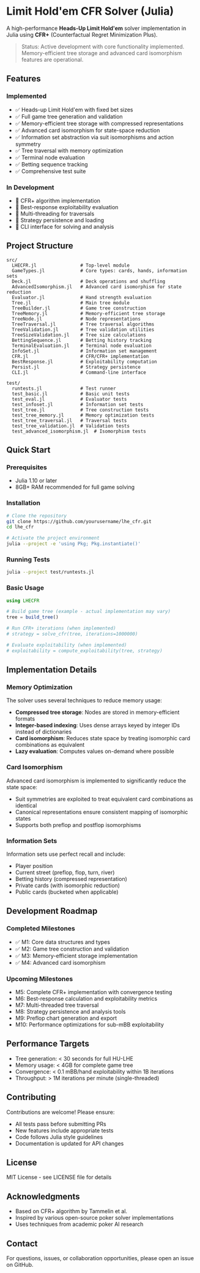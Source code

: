 # Limit Hold'em CFR Solver (Julia)

A high-performance **Heads-Up Limit Hold'em** solver implementation in Julia using **CFR+** (Counterfactual Regret Minimization Plus).

> Status: Active development with core functionality implemented. Memory-efficient tree storage and advanced card isomorphism features are operational.

## Features

### Implemented
- ✅ Heads-up Limit Hold'em with fixed bet sizes
- ✅ Full game tree generation and validation
- ✅ Memory-efficient tree storage with compressed representations
- ✅ Advanced card isomorphism for state-space reduction
- ✅ Information set abstraction via suit isomorphisms and action symmetry
- ✅ Tree traversal with memory optimization
- ✅ Terminal node evaluation
- ✅ Betting sequence tracking
- ✅ Comprehensive test suite

### In Development
- 🚧 CFR+ algorithm implementation
- 🚧 Best-response exploitability evaluation
- 🚧 Multi-threading for traversals
- 🚧 Strategy persistence and loading
- 🚧 CLI interface for solving and analysis

## Project Structure

```
src/
  LHECFR.jl                # Top-level module
  GameTypes.jl             # Core types: cards, hands, information sets
  Deck.jl                  # Deck operations and shuffling
  AdvancedIsomorphism.jl   # Advanced card isomorphism for state reduction
  Evaluator.jl             # Hand strength evaluation
  Tree.jl                  # Main tree module
  TreeBuilder.jl           # Game tree construction
  TreeMemory.jl            # Memory-efficient tree storage
  TreeNode.jl              # Node representations
  TreeTraversal.jl         # Tree traversal algorithms
  TreeValidation.jl        # Tree validation utilities
  TreeSizeValidation.jl    # Tree size calculations
  BettingSequence.jl       # Betting history tracking
  TerminalEvaluation.jl    # Terminal node evaluation
  InfoSet.jl               # Information set management
  CFR.jl                   # CFR/CFR+ implementation
  BestResponse.jl          # Exploitability computation
  Persist.jl               # Strategy persistence
  CLI.jl                   # Command-line interface

test/
  runtests.jl              # Test runner
  test_basic.jl            # Basic unit tests
  test_eval.jl             # Evaluator tests
  test_infoset.jl          # Information set tests
  test_tree.jl             # Tree construction tests
  test_tree_memory.jl      # Memory optimization tests
  test_tree_traversal.jl   # Traversal tests
  test_tree_validation.jl  # Validation tests
  test_advanced_isomorphism.jl  # Isomorphism tests
```

## Quick Start

### Prerequisites
- Julia 1.10 or later
- 8GB+ RAM recommended for full game solving

### Installation
```bash
# Clone the repository
git clone https://github.com/yourusername/lhe_cfr.git
cd lhe_cfr

# Activate the project environment
julia --project -e 'using Pkg; Pkg.instantiate()'
```

### Running Tests
```bash
julia --project test/runtests.jl
```

### Basic Usage
```julia
using LHECFR

# Build game tree (example - actual implementation may vary)
tree = build_tree()

# Run CFR+ iterations (when implemented)
# strategy = solve_cfr(tree, iterations=1000000)

# Evaluate exploitability (when implemented)
# exploitability = compute_exploitability(tree, strategy)
```

## Implementation Details

### Memory Optimization
The solver uses several techniques to reduce memory usage:
- **Compressed tree storage**: Nodes are stored in memory-efficient formats
- **Integer-based indexing**: Uses dense arrays keyed by integer IDs instead of dictionaries
- **Card isomorphism**: Reduces state space by treating isomorphic card combinations as equivalent
- **Lazy evaluation**: Computes values on-demand where possible

### Card Isomorphism
Advanced card isomorphism is implemented to significantly reduce the state space:
- Suit symmetries are exploited to treat equivalent card combinations as identical
- Canonical representations ensure consistent mapping of isomorphic states
- Supports both preflop and postflop isomorphisms

### Information Sets
Information sets use perfect recall and include:
- Player position
- Current street (preflop, flop, turn, river)
- Betting history (compressed representation)
- Private cards (with isomorphic reduction)
- Public cards (bucketed when applicable)

## Development Roadmap

### Completed Milestones
- ✅ M1: Core data structures and types
- ✅ M2: Game tree construction and validation
- ✅ M3: Memory-efficient storage implementation
- ✅ M4: Advanced card isomorphism

### Upcoming Milestones
- M5: Complete CFR+ implementation with convergence testing
- M6: Best-response calculation and exploitability metrics
- M7: Multi-threaded tree traversal
- M8: Strategy persistence and analysis tools
- M9: Preflop chart generation and export
- M10: Performance optimizations for sub-mBB exploitability

## Performance Targets
- Tree generation: < 30 seconds for full HU-LHE
- Memory usage: < 4GB for complete game tree
- Convergence: < 0.1 mBB/hand exploitability within 1B iterations
- Throughput: > 1M iterations per minute (single-threaded)

## Contributing
Contributions are welcome! Please ensure:
- All tests pass before submitting PRs
- New features include appropriate tests
- Code follows Julia style guidelines
- Documentation is updated for API changes

## License
MIT License - see LICENSE file for details

## Acknowledgments
- Based on CFR+ algorithm by Tammelin et al.
- Inspired by various open-source poker solver implementations
- Uses techniques from academic poker AI research

## Contact
For questions, issues, or collaboration opportunities, please open an issue on GitHub.